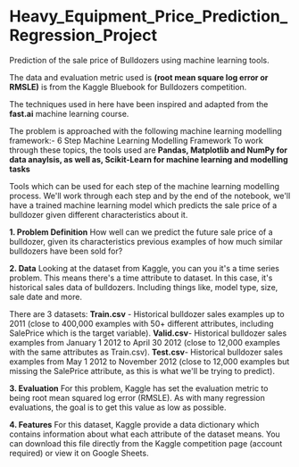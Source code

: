 # Heavy_Equipment_Price_Prediction_Regression_Project

Prediction of the sale price of Bulldozers using machine learning tools.

The data and evaluation metric used is **(root mean square log error or RMSLE)** is from the Kaggle Bluebook for Bulldozers competition.

The techniques used in here have been inspired and adapted from the **fast.ai** machine learning course.

The problem is approached with the following machine learning modelling framework:-
6 Step Machine Learning Modelling Framework 
To work through these topics, the tools used are **Pandas, Matplotlib and NumPy for data anaylsis, as well as, Scikit-Learn for machine learning and modelling tasks**

Tools which can be used for each step of the machine learning modelling process.
We'll work through each step and by the end of the notebook, we'll have a trained machine learning model which predicts the sale price of a bulldozer given different characteristics about it.

**1. Problem Definition**
How well can we predict the future sale price of a bulldozer, given its characteristics previous examples of how much similar bulldozers have been sold for?

**2. Data**
Looking at the dataset from Kaggle, you can you it's a time series problem. This means there's a time attribute to dataset.
In this case, it's historical sales data of bulldozers. Including things like, model type, size, sale date and more.

There are 3 datasets:
**Train.csv** - Historical bulldozer sales examples up to 2011 (close to 400,000 examples with 50+ different attributes, including SalePrice which is the target variable).
**Valid.csv**- Historical bulldozer sales examples from January 1 2012 to April 30 2012 (close to 12,000 examples with the same attributes as Train.csv).
**Test.csv**- Historical bulldozer sales examples from May 1 2012 to November 2012 (close to 12,000 examples but missing the SalePrice attribute, as this is what we'll be trying to predict).

**3. Evaluation**
For this problem, Kaggle has set the evaluation metric to being root mean squared log error (RMSLE). As with many regression evaluations, the goal is to get this value as low as possible.

**4. Features**
For this dataset, Kaggle provide a data dictionary which contains information about what each attribute of the dataset means. You can download this file directly from the Kaggle competition page (account required) or view it on Google Sheets.
